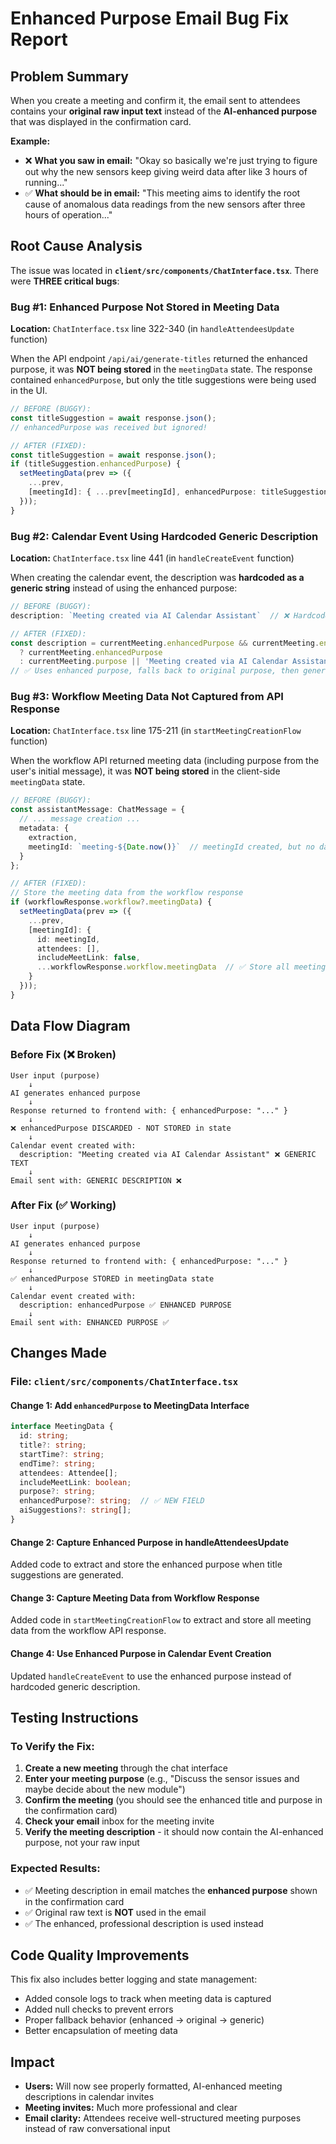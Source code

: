 # Enhanced Purpose Email Bug Fix Report

## Problem Summary
When you create a meeting and confirm it, the email sent to attendees contains your **original raw input text** instead of the **AI-enhanced purpose** that was displayed in the confirmation card. 

**Example:**
- ❌ **What you saw in email:** "Okay so basically we're just trying to figure out why the new sensors keep giving weird data after like 3 hours of running..."
- ✅ **What should be in email:** "This meeting aims to identify the root cause of anomalous data readings from the new sensors after three hours of operation..."

## Root Cause Analysis

The issue was located in **`client/src/components/ChatInterface.tsx`**. There were **THREE critical bugs**:

### Bug #1: Enhanced Purpose Not Stored in Meeting Data
**Location:** `ChatInterface.tsx` line 322-340 (in `handleAttendeesUpdate` function)

When the API endpoint `/api/ai/generate-titles` returned the enhanced purpose, it was **NOT being stored** in the `meetingData` state. The response contained `enhancedPurpose`, but only the title suggestions were being used in the UI.

```typescript
// BEFORE (BUGGY):
const titleSuggestion = await response.json();
// enhancedPurpose was received but ignored!

// AFTER (FIXED):
const titleSuggestion = await response.json();
if (titleSuggestion.enhancedPurpose) {
  setMeetingData(prev => ({
    ...prev,
    [meetingId]: { ...prev[meetingId], enhancedPurpose: titleSuggestion.enhancedPurpose }
  }));
}
```

### Bug #2: Calendar Event Using Hardcoded Generic Description
**Location:** `ChatInterface.tsx` line 441 (in `handleCreateEvent` function)

When creating the calendar event, the description was **hardcoded as a generic string** instead of using the enhanced purpose:

```typescript
// BEFORE (BUGGY):
description: `Meeting created via AI Calendar Assistant`  // ❌ Hardcoded generic text!

// AFTER (FIXED):
const description = currentMeeting.enhancedPurpose && currentMeeting.enhancedPurpose.trim() !== ''
  ? currentMeeting.enhancedPurpose
  : currentMeeting.purpose || 'Meeting created via AI Calendar Assistant';
// ✅ Uses enhanced purpose, falls back to original purpose, then generic
```

### Bug #3: Workflow Meeting Data Not Captured from API Response
**Location:** `ChatInterface.tsx` line 175-211 (in `startMeetingCreationFlow` function)

When the workflow API returned meeting data (including purpose from the user's initial message), it was **NOT being stored** in the client-side `meetingData` state.

```typescript
// BEFORE (BUGGY):
const assistantMessage: ChatMessage = {
  // ... message creation ...
  metadata: {
    extraction,
    meetingId: `meeting-${Date.now()}`  // meetingId created, but no data stored
  }
};

// AFTER (FIXED):
// Store the meeting data from the workflow response
if (workflowResponse.workflow?.meetingData) {
  setMeetingData(prev => ({
    ...prev,
    [meetingId]: {
      id: meetingId,
      attendees: [],
      includeMeetLink: false,
      ...workflowResponse.workflow.meetingData  // ✅ Store all meeting data
    }
  }));
}
```

## Data Flow Diagram

### Before Fix (❌ Broken)
```
User input (purpose)
    ↓
AI generates enhanced purpose
    ↓
Response returned to frontend with: { enhancedPurpose: "..." }
    ↓
❌ enhancedPurpose DISCARDED - NOT STORED in state
    ↓
Calendar event created with:
  description: "Meeting created via AI Calendar Assistant" ❌ GENERIC TEXT
    ↓
Email sent with: GENERIC DESCRIPTION ❌
```

### After Fix (✅ Working)
```
User input (purpose)
    ↓
AI generates enhanced purpose
    ↓
Response returned to frontend with: { enhancedPurpose: "..." }
    ↓
✅ enhancedPurpose STORED in meetingData state
    ↓
Calendar event created with:
  description: enhancedPurpose ✅ ENHANCED PURPOSE
    ↓
Email sent with: ENHANCED PURPOSE ✅
```

## Changes Made

### File: `client/src/components/ChatInterface.tsx`

#### Change 1: Add `enhancedPurpose` to MeetingData Interface
```typescript
interface MeetingData {
  id: string;
  title?: string;
  startTime?: string;
  endTime?: string;
  attendees: Attendee[];
  includeMeetLink: boolean;
  purpose?: string;
  enhancedPurpose?: string;  // ✅ NEW FIELD
  aiSuggestions?: string[];
}
```

#### Change 2: Capture Enhanced Purpose in handleAttendeesUpdate
Added code to extract and store the enhanced purpose when title suggestions are generated.

#### Change 3: Capture Meeting Data from Workflow Response
Added code in `startMeetingCreationFlow` to extract and store all meeting data from the workflow API response.

#### Change 4: Use Enhanced Purpose in Calendar Event Creation
Updated `handleCreateEvent` to use the enhanced purpose instead of hardcoded generic description.

## Testing Instructions

### To Verify the Fix:

1. **Create a new meeting** through the chat interface
2. **Enter your meeting purpose** (e.g., "Discuss the sensor issues and maybe decide about the new module")
3. **Confirm the meeting** (you should see the enhanced title and purpose in the confirmation card)
4. **Check your email** inbox for the meeting invite
5. **Verify the meeting description** - it should now contain the AI-enhanced purpose, not your raw input

### Expected Results:
- ✅ Meeting description in email matches the **enhanced purpose** shown in the confirmation card
- ✅ Original raw text is **NOT** used in the email
- ✅ The enhanced, professional description is used instead

## Code Quality Improvements

This fix also includes better logging and state management:
- Added console logs to track when meeting data is captured
- Added null checks to prevent errors
- Proper fallback behavior (enhanced → original → generic)
- Better encapsulation of meeting data

## Impact
- **Users:** Will now see properly formatted, AI-enhanced meeting descriptions in calendar invites
- **Meeting invites:** Much more professional and clear
- **Email clarity:** Attendees receive well-structured meeting purposes instead of raw conversational input